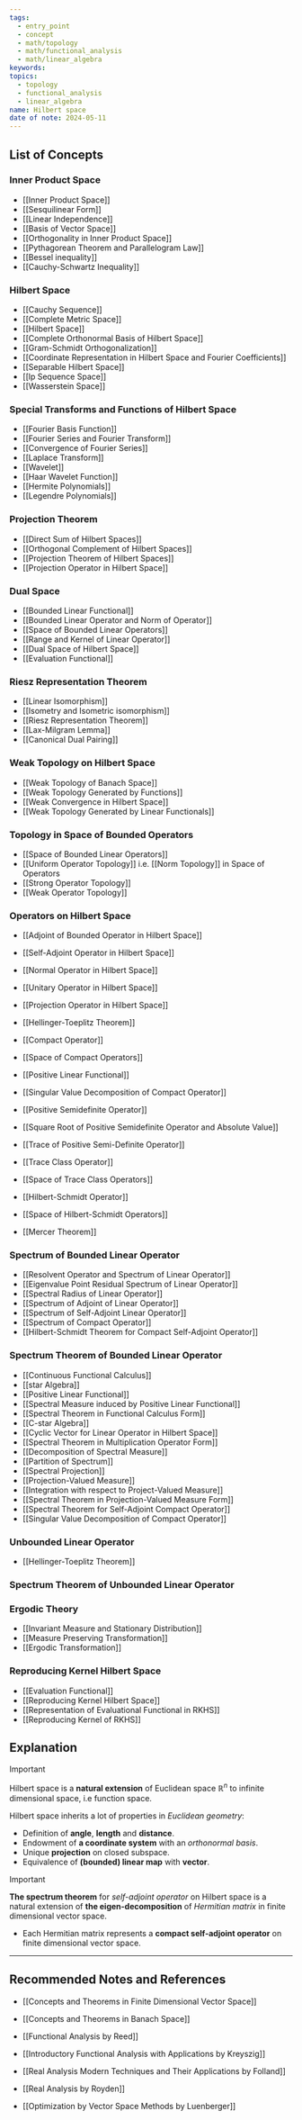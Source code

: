 ```yaml
---
tags:
  - entry_point
  - concept
  - math/topology
  - math/functional_analysis
  - math/linear_algebra
keywords: 
topics:
  - topology
  - functional_analysis
  - linear_algebra
name: Hilbert space
date of note: 2024-05-11
---
```


##  List of Concepts

### Inner Product Space

- [[Inner Product Space]]
- [[Sesquilinear Form]]
- [[Linear Independence]]
- [[Basis of Vector Space]]
- [[Orthogonality in Inner Product Space]]
- [[Pythagorean Theorem and Parallelogram Law]]
- [[Bessel inequality]]
- [[Cauchy-Schwartz Inequality]]


### Hilbert Space

- [[Cauchy Sequence]]
- [[Complete Metric Space]]
- [[Hilbert Space]]
- [[Complete Orthonormal Basis of Hilbert Space]]
- [[Gram-Schmidt Orthogonalization]]
- [[Coordinate Representation in Hilbert Space and Fourier Coefficients]]
- [[Separable Hilbert Space]]
- [[lp Sequence Space]]
- [[Wasserstein Space]]

### Special Transforms and Functions of Hilbert Space

- [[Fourier Basis Function]]
- [[Fourier Series and Fourier Transform]]
- [[Convergence of Fourier Series]]
- [[Laplace Transform]]
- [[Wavelet]]
- [[Haar Wavelet Function]]
- [[Hermite Polynomials]]
- [[Legendre Polynomials]]

### Projection Theorem

- [[Direct Sum of Hilbert Spaces]]
- [[Orthogonal Complement of Hilbert Spaces]]
- [[Projection Theorem of Hilbert Spaces]]
- [[Projection Operator in Hilbert Space]]

### Dual Space

- [[Bounded Linear Functional]]
- [[Bounded Linear Operator and Norm of Operator]]
- [[Space of Bounded Linear Operators]]
- [[Range and Kernel of Linear Operator]]
- [[Dual Space of Hilbert Space]]
- [[Evaluation Functional]]

### Riesz Representation Theorem

- [[Linear Isomorphism]]
- [[Isometry and Isometric isomorphism]]
- [[Riesz Representation Theorem]]
- [[Lax-Milgram Lemma]]
- [[Canonical Dual Pairing]]

### Weak Topology on Hilbert Space

- [[Weak Topology of Banach Space]]
- [[Weak Topology Generated by Functions]]
- [[Weak Convergence in Hilbert Space]]
- [[Weak Topology Generated by Linear Functionals]]


### Topology in Space of Bounded Operators

- [[Space of Bounded Linear Operators]]
- [[Uniform Operator Topology]] i.e. [[Norm Topology]] in Space of Operators
- [[Strong Operator Topology]]
- [[Weak Operator Topology]]


### Operators on Hilbert Space

- [[Adjoint of Bounded Operator in Hilbert Space]]
- [[Self-Adjoint Operator in Hilbert Space]]
- [[Normal Operator in Hilbert Space]]
- [[Unitary Operator in Hilbert Space]]
- [[Projection Operator in Hilbert Space]]

- [[Hellinger-Toeplitz Theorem]]

- [[Compact Operator]]
- [[Space of Compact Operators]]
- [[Positive Linear Functional]]
- [[Singular Value Decomposition of Compact Operator]]

- [[Positive Semidefinite Operator]]
- [[Square Root of Positive Semidefinite Operator and Absolute Value]]
- [[Trace of Positive Semi-Definite Operator]]
- [[Trace Class Operator]]
- [[Space of Trace Class Operators]]
- [[Hilbert-Schmidt Operator]]
- [[Space of Hilbert-Schmidt Operators]]
- [[Mercer Theorem]]


### Spectrum of Bounded Linear Operator

- [[Resolvent Operator and Spectrum of Linear Operator]]
- [[Eigenvalue Point Residual Spectrum of Linear Operator]]
- [[Spectral Radius of Linear Operator]]
- [[Spectrum of Adjoint of Linear Operator]]
- [[Spectrum of Self-Adjoint Linear Operator]]
- [[Spectrum of Compact Operator]]
- [[Hilbert-Schmidt Theorem for Compact Self-Adjoint Operator]]

### Spectrum Theorem of Bounded Linear Operator

- [[Continuous Functional Calculus]]
- [[star Algebra]]
- [[Positive Linear Functional]]
- [[Spectral Measure induced by Positive Linear Functional]]
- [[Spectral Theorem in Functional Calculus Form]]
- [[C-star Algebra]]
- [[Cyclic Vector for Linear Operator in Hilbert Space]]
- [[Spectral Theorem in Multiplication Operator Form]]
- [[Decomposition of Spectral Measure]]
- [[Partition of Spectrum]]
- [[Spectral Projection]]
- [[Projection-Valued Measure]]
- [[Integration with respect to Project-Valued Measure]]
- [[Spectral Theorem in Projection-Valued Measure Form]]
- [[Spectral Theorem for Self-Adjoint Compact Operator]]
- [[Singular Value Decomposition of Compact Operator]]


### Unbounded Linear Operator

- [[Hellinger-Toeplitz Theorem]]



### Spectrum Theorem of Unbounded Linear Operator




### Ergodic Theory

- [[Invariant Measure and Stationary Distribution]]
- [[Measure Preserving Transformation]]
- [[Ergodic Transformation]]


### Reproducing Kernel Hilbert Space

- [[Evaluation Functional]]
- [[Reproducing Kernel Hilbert Space]]
- [[Representation of Evaluational Functional in RKHS]]
- [[Reproducing Kernel of RKHS]]


## Explanation

>[!important]
>Hilbert space is a **natural extension** of Euclidean space $\mathbb{R}^n$ to infinite dimensional space, i.e function space. 
>
>Hilbert space inherits a lot of properties in *Euclidean geometry*:
>- Definition of **angle**, **length** and **distance**.
>- Endowment of **a coordinate system** with an *orthonormal basis*.
>- Unique **projection** on closed subspace.
>- Equivalence of **(bounded) linear map** with **vector**. 

>[!important]
>**The spectrum theorem** for *self-adjoint operator* on Hilbert space is a natural extension of **the eigen-decomposition** of *Hermitian matrix* in finite dimensional vector space.
>- Each Hermitian matrix represents a **compact self-adjoint operator** on finite dimensional vector space.



-----------
##  Recommended Notes and References

- [[Concepts and Theorems in Finite Dimensional Vector Space]]
- [[Concepts and Theorems in Banach Space]]

- [[Functional Analysis by Reed]]
- [[Introductory Functional Analysis with Applications by Kreyszig]]
- [[Real Analysis Modern Techniques and Their Applications by Folland]]
- [[Real Analysis by Royden]]
- [[Optimization by Vector Space Methods by Luenberger]]